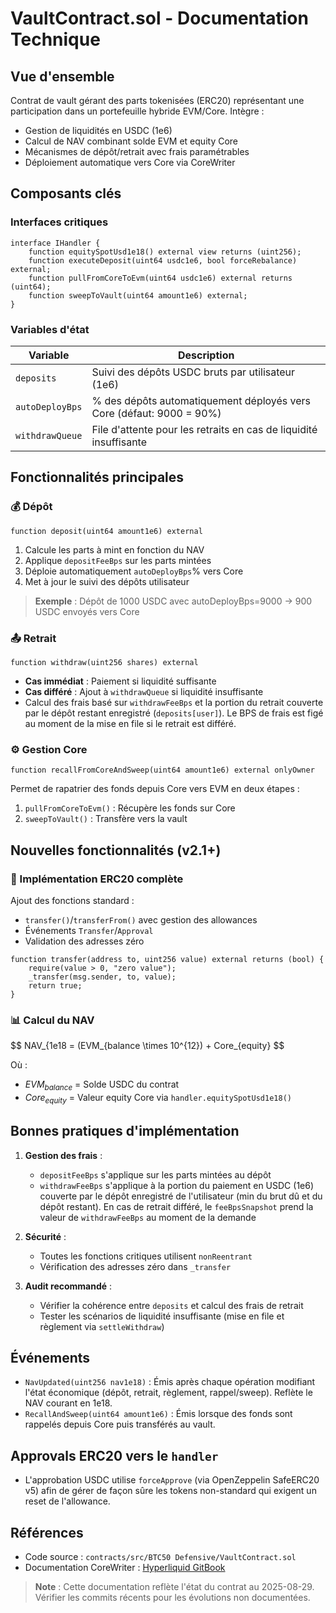 # VaultContract.sol - Documentation Technique

## Vue d'ensemble
Contrat de vault gérant des parts tokenisées (ERC20) représentant une participation dans un portefeuille hybride EVM/Core. Intègre :
- Gestion de liquidités en USDC (1e6)
- Calcul de NAV combinant solde EVM et equity Core
- Mécanismes de dépôt/retrait avec frais paramétrables
- Déploiement automatique vers Core via CoreWriter

## Composants clés

### Interfaces critiques
```solidity
interface IHandler {
    function equitySpotUsd1e18() external view returns (uint256);
    function executeDeposit(uint64 usdc1e6, bool forceRebalance) external;
    function pullFromCoreToEvm(uint64 usdc1e6) external returns (uint64);
    function sweepToVault(uint64 amount1e6) external;
}
```

### Variables d'état
| Variable | Description |
|----------|-------------|
| `deposits` | Suivi des dépôts USDC bruts par utilisateur (1e6) |
| `autoDeployBps` | % des dépôts automatiquement déployés vers Core (défaut: 9000 = 90%) |
| `withdrawQueue` | File d'attente pour les retraits en cas de liquidité insuffisante |

## Fonctionnalités principales

### 💰 Dépôt
```solidity
function deposit(uint64 amount1e6) external
```
1. Calcule les parts à mint en fonction du NAV
2. Applique `depositFeeBps` sur les parts mintées
3. Déploie automatiquement `autoDeployBps`% vers Core
4. Met à jour le suivi des dépôts utilisateur

> **Exemple** : Dépôt de 1000 USDC avec autoDeployBps=9000 → 900 USDC envoyés vers Core

### 📤 Retrait
```solidity
function withdraw(uint256 shares) external
```
- **Cas immédiat** : Paiement si liquidité suffisante
- **Cas différé** : Ajout à `withdrawQueue` si liquidité insuffisante
- Calcul des frais basé sur `withdrawFeeBps` et la portion du retrait couverte par le dépôt restant enregistré (`deposits[user]`). Le BPS de frais est figé au moment de la mise en file si le retrait est différé.

### ⚙️ Gestion Core
```solidity
function recallFromCoreAndSweep(uint64 amount1e6) external onlyOwner
```
Permet de rapatrier des fonds depuis Core vers EVM en deux étapes :
1. `pullFromCoreToEvm()` : Récupère les fonds sur Core
2. `sweepToVault()` : Transfère vers la vault

## Nouvelles fonctionnalités (v2.1+)

### 🔗 Implémentation ERC20 complète
Ajout des fonctions standard :
- `transfer()`/`transferFrom()` avec gestion des allowances
- Événements `Transfer`/`Approval`
- Validation des adresses zéro

```solidity
function transfer(address to, uint256 value) external returns (bool) {
    require(value > 0, "zero value");
    _transfer(msg.sender, to, value);
    return true;
}
```

### 📊 Calcul du NAV
$$
NAV_{1e18 = (EVM_{balance \times 10^{12}) + Core_{equity}
$$

Où :
- $EVM_{balance}$ = Solde USDC du contrat
- $Core_{equity}$ = Valeur equity Core via `handler.equitySpotUsd1e18()`

## Bonnes pratiques d'implémentation

1. **Gestion des frais** :
   - `depositFeeBps` s'applique sur les parts mintées au dépôt
   - `withdrawFeeBps` s'applique à la portion du paiement en USDC (1e6) couverte par le dépôt enregistré de l'utilisateur (min du brut dû et du dépôt restant). En cas de retrait différé, le `feeBpsSnapshot` prend la valeur de `withdrawFeeBps` au moment de la demande

2. **Sécurité** :
   - Toutes les fonctions critiques utilisent `nonReentrant`
   - Vérification des adresses zéro dans `_transfer`

3. **Audit recommandé** :
   - Vérifier la cohérence entre `deposits` et calcul des frais de retrait
   - Tester les scénarios de liquidité insuffisante (mise en file et règlement via `settleWithdraw`)

## Événements

- `NavUpdated(uint256 nav1e18)` : Émis après chaque opération modifiant l'état économique (dépôt, retrait, règlement, rappel/sweep). Reflète le NAV courant en 1e18.
- `RecallAndSweep(uint64 amount1e6)` : Émis lorsque des fonds sont rappelés depuis Core puis transférés au vault.

## Approvals ERC20 vers le `handler`

- L'approbation USDC utilise `forceApprove` (via OpenZeppelin SafeERC20 v5) afin de gérer de façon sûre les tokens non-standard qui exigent un reset de l'allowance.


## Références
- Code source : `contracts/src/BTC50 Defensive/VaultContract.sol`
- Documentation CoreWriter : [Hyperliquid GitBook](https://hyperliquid.gitbook.io/hyperliquid-docs)

> **Note** : Cette documentation reflète l'état du contrat au 2025-08-29. Vérifier les commits récents pour les évolutions non documentées.

